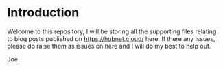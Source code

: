 # Introduction

Welcome to this repository, I will be storing all the supporting files relating to blog posts published on https://hubnet.cloud/ here.
If there any issues, please do raise them as issues on here and I will do my best to help out.

Joe